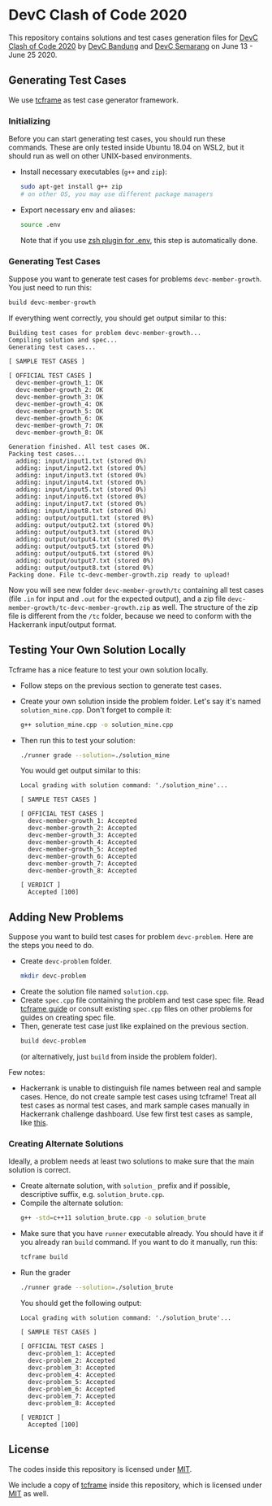 # DevC Clash of Code 2020

This repository contains solutions and test cases generation files for [DevC Clash of Code 2020](https://devcbandung.github.io/clashofcode) by [DevC Bandung](https://www.facebook.com/groups/DevCBandung) and [DevC Semarang](https://www.facebook.com/groups/DevCSemarang) on June 13 - June 25 2020.

## Generating Test Cases

We use [tcframe](https://tcframe.toki.id/) as test case generator framework.

### Initializing

Before you can start generating test cases, you should run these commands. These are only tested inside Ubuntu 18.04 on WSL2, but it should run as well on other UNIX-based environments.

- Install necessary executables (`g++` and `zip`):
    ```bash
    sudo apt-get install g++ zip
    # on other OS, you may use different package managers
    ```
- Export necessary env and aliases:
    ```bash
    source .env
    ```
    Note that if you use [zsh plugin for .env](https://github.com/johnhamelink/env-zsh), this step is automatically done.

### Generating Test Cases

Suppose you want to generate test cases for problems `devc-member-growth`. You just need to run this:

```bash
build devc-member-growth
```

If everything went correctly, you should get output similar to this:

```
Building test cases for problem devc-member-growth...
Compiling solution and spec...
Generating test cases...

[ SAMPLE TEST CASES ]

[ OFFICIAL TEST CASES ]
  devc-member-growth_1: OK
  devc-member-growth_2: OK
  devc-member-growth_3: OK
  devc-member-growth_4: OK
  devc-member-growth_5: OK
  devc-member-growth_6: OK
  devc-member-growth_7: OK
  devc-member-growth_8: OK

Generation finished. All test cases OK.
Packing test cases...
  adding: input/input1.txt (stored 0%)
  adding: input/input2.txt (stored 0%)
  adding: input/input3.txt (stored 0%)
  adding: input/input4.txt (stored 0%)
  adding: input/input5.txt (stored 0%)
  adding: input/input6.txt (stored 0%)
  adding: input/input7.txt (stored 0%)
  adding: input/input8.txt (stored 0%)
  adding: output/output1.txt (stored 0%)
  adding: output/output2.txt (stored 0%)
  adding: output/output3.txt (stored 0%)
  adding: output/output4.txt (stored 0%)
  adding: output/output5.txt (stored 0%)
  adding: output/output6.txt (stored 0%)
  adding: output/output7.txt (stored 0%)
  adding: output/output8.txt (stored 0%)
Packing done. File tc-devc-member-growth.zip ready to upload!
```

Now you will see new folder `devc-member-growth/tc` containing all test cases (file `.in` for input and `.out` for the expected output), and a zip file `devc-member-growth/tc-devc-member-growth.zip` as well. The structure of the zip file is different from the `/tc` folder, because we need to conform with the Hackerrank input/output format.

## Testing Your Own Solution Locally

Tcframe has a nice feature to test your own solution locally.

- Follow steps on the previous section to generate test cases.
- Create your own solution inside the problem folder. Let's say it's named `solution_mine.cpp`. Don't forget to compile it:
    ```bash
    g++ solution_mine.cpp -o solution_mine.cpp
    ```
- Then run this to test your solution:
    ```bash
    ./runner grade --solution=./solution_mine
    ```

    You would get output similar to this:
    ```
    Local grading with solution command: './solution_mine'...

    [ SAMPLE TEST CASES ]

    [ OFFICIAL TEST CASES ]
      devc-member-growth_1: Accepted
      devc-member-growth_2: Accepted
      devc-member-growth_3: Accepted
      devc-member-growth_4: Accepted
      devc-member-growth_5: Accepted
      devc-member-growth_6: Accepted
      devc-member-growth_7: Accepted
      devc-member-growth_8: Accepted

    [ VERDICT ]
      Accepted [100]
    ```

## Adding New Problems

Suppose you want to build test cases for problem `devc-problem`. Here are the steps you need to do.

- Create `devc-problem` folder.
    ```bash
    mkdir devc-problem
    ```
- Create the solution file named `solution.cpp`.
- Create `spec.cpp` file containing the problem and test case spec file. Read [tcframe guide](https://tcframe.toki.id/en/stable/getting-started/getting-started.html#writing-spec-file) or consult existing `spec.cpp` files on other problems for guides on creating spec file.
- Then, generate test case just like explained on the previous section.
    ```bash
    build devc-problem
    ```
    (or alternatively, just `build` from inside the problem folder).

Few notes:
- Hackerrank is unable to distinguish file names between real and sample cases. Hence, do not create sample test cases using tcframe! Treat all test cases as normal test cases, and mark sample cases manually in Hackerrank challenge dashboard. Use few first test cases as sample, like [this](https://github.com/devcbandung/devc-clash-of-code-2020/blob/master/devc-member-growth/spec.cpp#L31-L33).

### Creating Alternate Solutions

Ideally, a problem needs at least two solutions to make sure that the main solution is correct.

- Create alternate solution, with `solution_` prefix and if possible, descriptive suffix, e.g. `solution_brute.cpp`.
- Compile the alternate solution:
    ```bash
    g++ -std=c++11 solution_brute.cpp -o solution_brute
    ```
- Make sure that you have `runner` executable already. You should have it if you already ran `build` command. If you want to do it manually, run this:
    ```bash
    tcframe build
    ```
- Run the grader
    ```bash
    ./runner grade --solution=./solution_brute
    ```
    You should get the following output:
    ```
    Local grading with solution command: './solution_brute'...

    [ SAMPLE TEST CASES ]

    [ OFFICIAL TEST CASES ]
      devc-problem_1: Accepted
      devc-problem_2: Accepted
      devc-problem_3: Accepted
      devc-problem_4: Accepted
      devc-problem_5: Accepted
      devc-problem_6: Accepted
      devc-problem_7: Accepted
      devc-problem_8: Accepted

    [ VERDICT ]
      Accepted [100]
    ```

## License

The codes inside this repository is licensed under [MIT](https://github.com/devcbandung/clashofcode-testdata/blob/master/LICENSE.txt).

We include a copy of [tcframe](https://tcframe.toki.id/) inside this repository, which is licensed under [MIT](https://github.com/devcbandung/clashofcode-testdata/blob/master/tcframe/LICENSE.txt) as well.
